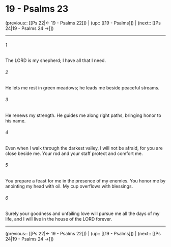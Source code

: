 # 19 - Psalms 23

(previous:: [[Ps 22|← 19 - Psalms 22]]) | (up:: [[19 - Psalms]]) | (next:: [[Ps 24|19 - Psalms 24 →]])

***


###### 1 
The LORD is my shepherd; I have all that I need. 

###### 2 
He lets me rest in green meadows; he leads me beside peaceful streams. 

###### 3 
He renews my strength. He guides me along right paths, bringing honor to his name. 

###### 4 
Even when I walk through the darkest valley, I will not be afraid, for you are close beside me. Your rod and your staff protect and comfort me. 

###### 5 
You prepare a feast for me in the presence of my enemies. You honor me by anointing my head with oil. My cup overflows with blessings. 

###### 6 
Surely your goodness and unfailing love will pursue me all the days of my life, and I will live in the house of the LORD forever.

***

(previous:: [[Ps 22|← 19 - Psalms 22]]) | (up:: [[19 - Psalms]]) | (next:: [[Ps 24|19 - Psalms 24 →]])
